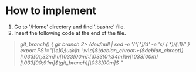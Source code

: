 # How to implement
1) Go to '/Home' directory and find '.bashrc' file.
2) Insert the following code at the end of the file.


> <cite> git_branch() {
>  git branch 2> /dev/null | sed -e '/^[^*]/d' -e 's/* \(.*\)/(\1)/'
> }
> export PS1="\[\e]0;\u@\h: \w\a\]${debian_chroot:+($debian_chroot)}\[\033[01;32m\]\u\[\033[00m\]:\[\033[01;34m\]\w\[\033[00m\] \[\033[00;91m\]\$(git_branch)\[\033[00m\]\$ "</cite>
